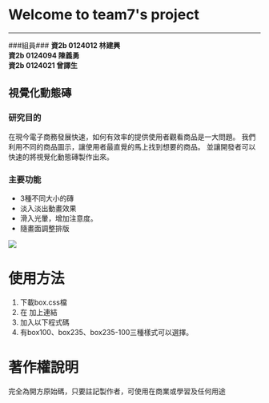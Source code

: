 # Welcome to team7's project  #


----------
###組員###
**資2b 0124012 林建興**<br>
**資2b 0124094 陳義勇**<br>
**資2b 0124021 曾譯生**<br>

## 視覺化動態磚 ##
### 研究目的 ###
在現今電子商務發展快速，如何有效率的提供使用者觀看商品是一大問題。
我們利用不同的商品圖示，讓使用者最直覺的馬上找到想要的商品。
並讓開發者可以快速的將視覺化動態磚製作出來。

### 主要功能 ###

- 3種不同大小的磚
- 淡入淡出動畫效果
- 滑入光暈，增加注意度。
- 隨畫面調整排版



<a href="http://imgs.cc/image/IqEMmRy"><img src="http://s3.imgs.cc/img/IqEMmRyt.jpg"></a><br/>

# 使用方法 #

1. 下載box.css檔
2. 在<head> 加上連結<link href='box.css' rel='stylesheet' type='text/css'>
3. 加入以下程式碼<a href="" class="box235 boxAttribute "></a>
4. 有box100、box235、box235-100三種樣式可以選擇。

# 著作權說明 #
完全為開方原始碼，只要註記製作者，可使用在商業或學習及任何用途


